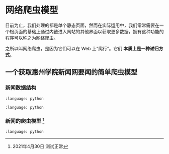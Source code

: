 # 网络爬虫模型

目前为止，我们处理的都是单个静态页面，然而在实际运用中，我们常常需要在一个根页面的基础上通过内链进入网站的其他界面以获取更多数据，拥有这种功能的程序可以称之为网络爬虫。

之所以叫网络爬虫，是因为它们可以在 Web 上“爬行”。它们 **本质上是一种递归方式**。

## 一个获取惠州学院新闻网要闻的简单爬虫模型

### 新闻数据结构

```{literalinclude} ../example_python/hzu/Image.py
:language: python
```

```{literalinclude} ../example_python/hzu/News.py
:language: python
```

### 新闻的爬虫模型 [^id6]

```{literalinclude} ../example_python/hzu/GetNewsFromHzu.py
:language: python
```

[^id6]: 2021年4月30日 测试正常
